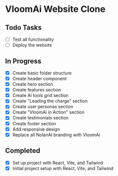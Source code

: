 # VloomAi Website Clone

## Todo Tasks
- [ ] Test all functionality
- [ ] Deploy the website

## In Progress
- [x] Create basic folder structure
- [x] Create header component
- [x] Create hero section
- [x] Create features section
- [x] Create AI tools grid section
- [x] Create "Leading the charge" section
- [x] Create user personas section
- [x] Create "VloomAi in Action" section
- [x] Create testimonials section
- [x] Create footer section
- [x] Add responsive design
- [x] Replace all NolanAI branding with VloomAi

## Completed
- [x] Set up project with React, Vite, and Tailwind
- [x] Initial project setup with React, Vite, and Tailwind
